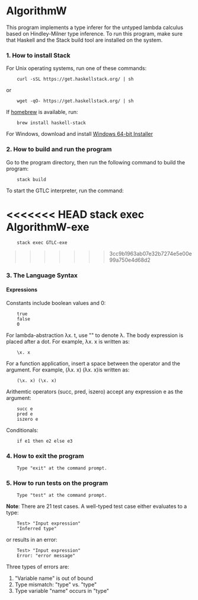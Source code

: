 # AlgorithmW
This program implements a type inferer for the untyped lambda calculus based on 
Hindley-Milner type inference. To run this program, make sure that Haskell and the 
Stack build tool are installed on the system.

### 1. How to install Stack
    
   For Unix operating systems, run one of these commands:  

        curl -sSL https://get.haskellstack.org/ | sh  
         
   or   
   
        wget -qO- https://get.haskellstack.org/ | sh  

   If [homebrew](https://brew.sh/) is available, run:
   
        brew install haskell-stack  
        
   For Windows, download and install [Windows 64-bit Installer](https://www.stackage.org/stack/windows-x86_64-installer)  

### 2. How to build and run the program

   Go to the program directory, then run the following command to build the program:  
   
        stack build  

   To start the GTLC interpreter, run the command:

<<<<<<< HEAD
        stack exec AlgorithmW-exe  
=======
        stack exec GTLC-exe  
>>>>>>> 3cc9b1963ab07e32b7274e5e00e99a750e4d68d2

### 3. The Language Syntax

   #### Expressions

   Constants include boolean values and 0:
        
        true
        false
        0

   For lambda-abstraction λx. t, use "\" to denote λ. The body expression is placed after a dot. 
   For example, λx. x is written as:   
   
        \x. x
        
   For a function application, insert a space between the operator and the argument. For example, 
   (λx. x) (λx. x)is written as:   
   
        (\x. x) (\x. x) 

   Arithemtic operators (succ, pred, iszero) accept any expression e as the argument:    
   
        succ e
        pred e
        iszero e
        
   Conditionals:
   
        if e1 then e2 else e3
        
### 4. How to exit the program

        Type "exit" at the command prompt.

### 5. How to run tests on the program

        Type "test" at the command prompt.

   **Note**: There are 21 test cases. A well-typed test case either evaluates to a type:

        Test> "Input expression" 
        "Inferred type"
 
   or results in an error:

        Test> "Input expression" 
        Error: "error message"

   Three types of errors are:
   1. "Variable name" is out of bound
   2. Type mismatch: "type" vs. "type"
   3. Type variable "name" occurs in "type"
